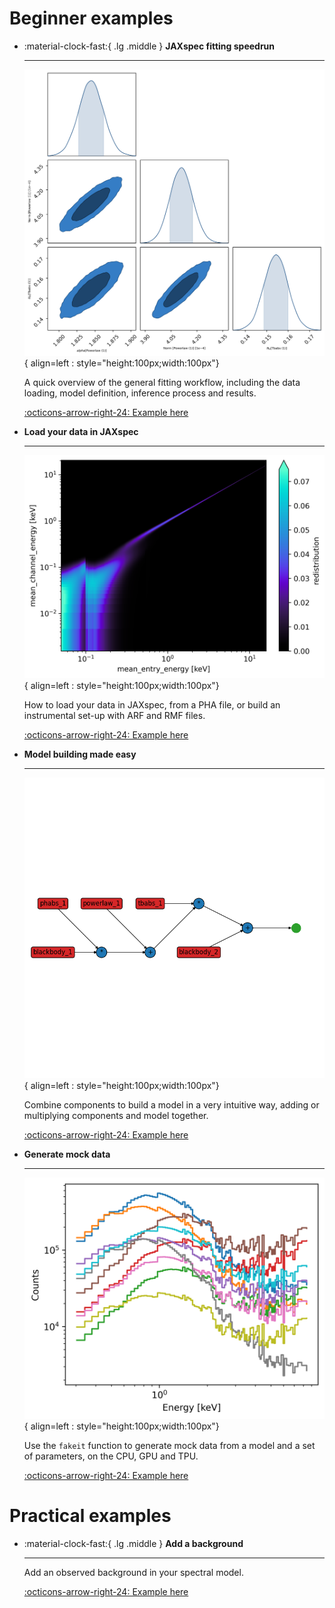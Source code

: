 # Beginner examples

<div class="grid cards" markdown>

-   :material-clock-fast:{ .lg .middle } __JAXspec fitting speedrun__

    ---

    ![JAXspec fitting speedrun](statics/fitting.png){ align=left : style="height:100px;width:100px"}

    A quick overview of the general fitting workflow, including the data loading, model
    definition, inference process and results.

    [:octicons-arrow-right-24: Example here](fitting_example.md)

-   __Load your data in JAXspec__

    ---

    ![JAXspec rmf](statics/rmf.png){ align=left : style="height:100px;width:100px"}

    How to load your data in JAXspec, from a PHA file, or build an instrumental set-up with ARF and RMF files.

    [:octicons-arrow-right-24: Example here](load_data.md)

-   __Model building made easy__

    ---

    ![JAXspec model](statics/model.png){ align=left : style="height:100px;width:100px"}

    Combine components to build a model in a very intuitive way, adding or multiplying components and model together.

    [:octicons-arrow-right-24: Example here](build_model.md)

-   __Generate mock data__

    ---

    ![JAXspec fakeits](statics/fakeits.png){ align=left : style="height:100px;width:100px"}

    Use the `fakeit` function to generate mock data from a model and a set of parameters, on the CPU, GPU and TPU.

    [:octicons-arrow-right-24: Example here](fakeits.md)

</div>

# Practical examples

<div class="grid cards" markdown>

-   :material-clock-fast:{ .lg .middle } __Add a background__

    ---

    Add an observed background in your spectral model.

    [:octicons-arrow-right-24: Example here](background.md)

</div>